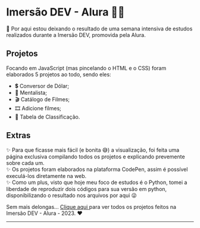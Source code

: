 # Imersão DEV - Alura 👩‍💻

📌 Por aqui estou deixando o resultado de uma semana intensiva de estudos realizados durante a Imersão DEV, promovida pela Alura. 

## Projetos

Focando em JavaScript (mas pincelando o HTML e o CSS) foram elaborados 5 projetos ao todo, sendo eles:

- 💲 Conversor de Dólar;
- 🔮 Mentalista;
- 🎬 Catálogo de Filmes;
- 🎞 Adicione filmes;
- 🎲 Tabela de Classificação.

## Extras

✨ Para que ficasse mais fácil (e bonita 😅) a visualização, foi feita uma página exclusiva compilando todos os projetos e explicando prevemente sobre cada um.  
✨ Os projetos foram elaborados na plataforma CodePen, assim é possível execulá-los diretamente na web.  
✨ Como um plus, visto que hoje meu foco de estudos é o Python, tomei a liberdade de reproduzir dois códigos para sua versão em python, disponibilizando o resultado nos arquivos por aqui 😜

Sem mais delongas... <a href = "adicionarmeulink"> Clique aqui </a> para ver todos os projetos feitos na Imersão DEV - Alura - 2023. ❤

_____________________________________________________________________________________________________________________________________________________________________________


